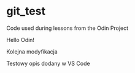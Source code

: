 # git_test
Code used during lessons from the Odin Project

Hello Odin!

Kolejna modyfikacja

Testowy opis dodany w VS Code